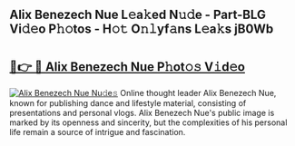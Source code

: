 ## Alix Benezech Nue L𝚎a𝚔ed N𝚞𝚍e - Part-BLG Vi𝚍𝚎o P𝚑𝚘tos - H𝚘𝚝 O𝚗𝚕yf𝚊ns L𝚎a𝚔s jB0Wb

# <h2><a href="http://kf0c4f.oniu.top/?m=Alix+Benezech+Nue">🔗👉 🔴 Alix Benezech Nue P𝚑ot𝚘𝚜 V𝚒d𝚎o</a></h2>

[![Alix Benezech Nue Nu𝚍e𝚜](https://i.imgur.com/0qMVB7G.gif)](http://kf0c4f.oniu.top/?m=Alix+Benezech+Nue)
Online thought leader Alix Benezech Nue, known for publishing dance and lifestyle material, consisting of presentations and personal vlogs. Alix Benezech Nue's public image is marked by its openness and sincerity, but the complexities of his personal life remain a source of intrigue and fascination.  
